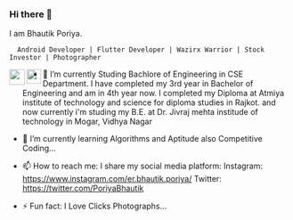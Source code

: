 ### Hi there 👋

I am Bhautik Poriya.

      Android Developer | Flutter Developer | Wazirx Warrior | Stock Investor | Photographer
      
      
<a href="https://www.linkedin.com/in/bhautik-poriya-525601150/" target="_blank">
   <img  align="left" width="28px" src="https://cdn.pixabay.com/photo/2017/08/22/11/56/linked-in-2668700_1280.png" />
</a>

<a href="mailto:bporiya2001@gmail.com">
  <img align="left" width="26px" src="https://logodownload.org/wp-content/uploads/2018/03/gmail-logo-16.png" />
</a>


- 🔭 I’m currently Studing Bachlore of Engineering in CSE Department. I have completed my 3rd year in Bachelor of Engineering and am in 4th year now.
      I completed my Diploma at Atmiya institute of technology and science for diploma studies in Rajkot. and now currently i'm studing my B.E. at Dr. Jivraj mehta institude
      of technology in Mogar, Vidhya Nagar
      
- 🌱 I’m currently learning Algorithms and Aptitude also Competitive Coding...

- 📫 How to reach me: 
      I share my social media platform:
      Instagram: https://www.instagram.com/er.bhautik.poriya/
      Twitter: https://twitter.com/PoriyaBhautik
 
- ⚡ Fun fact: I Love Clicks Photographs...

